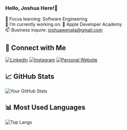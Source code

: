 ### Hello, Joshua Here!👋

🌱 Focus learning: Software Engineering
<br>
🔭 I’m currently working on:  Apple Developer Academy
<br>
📫 Business inquire: joshuawenata@gmail.com
<br>

## 🤝 Connect with Me
[![LinkedIn](https://img.shields.io/badge/-LinkedIn-05122A?style=flat&logo=linkedin)](https://linkedin.com/in/joshuawenata)
[![Instagram](https://img.shields.io/badge/-Instagram-05122A?style=flat&logo=instagram)](https://instagram.com/joshuawenata)
[![Personal Website](https://img.shields.io/badge/-Personal%20Website-05122A?style=flat&logo=about-dot-me)](https://joshuawenata.vercel.app)

## 📈 GitHub Stats
![Your GitHub Stats](https://github-readme-stats.vercel.app/api?username=joshuawenata&show_icons=true&hide=issues&theme=algolia)

## 📊 Most Used Languages
![Top Langs](https://github-readme-stats.vercel.app/api/top-langs/?username=joshuawenata&layout=compact&theme=algolia)
